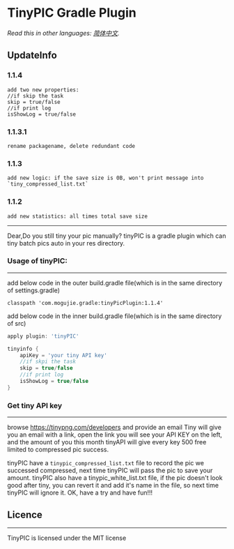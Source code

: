 #  TinyPIC Gradle Plugin #


*Read this in other languages: [简体中文](README.zh-cn.md).*

## UpdateInfo
### 1.1.4
    add two new properties:
    //if skip the task
    skip = true/false 
    //if print log 
    isShowLog = true/false
### 1.1.3.1
    rename packagename, delete redundant code
### 1.1.3
    add new logic: if the save size is 0B, won't print message into `tiny_compressed_list.txt`
### 1.1.2
    add new statistics: all times total save size

***

Dear,Do you still tiny your pic manually?
tinyPIC is a gradle plugin which can tiny batch pics auto in your res directory. 
### Usage of tinyPIC:
***

add below code in the outer build.gradle file(which is in the same directory of settings.gradle)

    classpath 'com.mogujie.gradle:tinyPicPlugin:1.1.4'
    
add below code in the inner build.gradle file(which is in the same directory of src)

```groovy
apply plugin: 'tinyPIC'

tinyinfo {
    apiKey = 'your tiny API key'
    //if skpi the task
    skip = true/false 
    //if print log 
    isShowLog = true/false
}
``` 	
 	
### Get tiny API key
***

browse 	https://tinypng.com/developers  and provide an email
Tiny will give you an email with a link, open the link you will see your API KEY on the left, and the amount of you this month
tinyAPI will give every key 500 free limited to compressed pic success.

tinyPIC have a `tinypic_compressed_list.txt` file to record the pic we successed compressed,
next time tinyPIC will pass the pic to save your amount.
tinyPIC also have a tinypic_white_list.txt file, if the pic doesn't look good after tiny, you can revert it and add it's name in the file,
so next time tinyPIC will ignore it.
OK, have a try and have fun!!!



## Licence
***
TinyPIC is licensed under the MIT license
